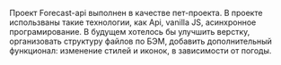 Проект Forecast-api выполнен в качестве пет-проекта. 
В проекте использваны такие технологии, как Api, vanilla JS, асинхронное програмирование.
В будущем хотелось бы улучшить верстку, организовать структуру файлов по БЭМ, добавить дополнительный функционал: изменение стилей и иконок, в зависимости от погоды.
